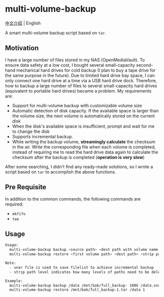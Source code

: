 # multi-volume-backup

[中文介绍](./README_zh_CN.md) | English

A smart multi-volume backup script based on `tar`.

## Motivation

I have a large number of files stored in my NAS (OpenMediaVault). To ensure data safety at a low cost, I bought several small-capacity second-hand mechanical hard drives for cold backup (I plan to buy a tape drive for the same purpose in the future). Due to limited hard drive bay space, I can only connect one hard drive at a time via a USB hard drive dock. Therefore, how to backup a large number of files to several small-capacity hard drives (equivalent to portable hard drives) became a problem. My requirements are:

- Support for multi-volume backup with customizable volume size
- Automatic detection of disk capacity. If the available space is larger than the volume size, the next volume is automatically stored on the current disk
- When the disk's available space is insufficient, prompt and wait for me to change the disk
- Supports incremental backup.
- While writing the backup volume, **streamingly calculate** the checksum in the air. Write the corresponding file when each volume is completed, instead of requiring me to read the hard drive data again to calculate the checksum after the backup is completed (**operation is very slow**)

After some searching, I didn't find any ready-made solutions, so I wrote a script based on `tar` to accomplish the above functions.

## Pre Requisite

In addition to the common commands, the following commands are required:

- `mkfifo`
- `tee`

## Usage

```bash
Usage:
  multi-volume-backup backup <source path> <dest path with volume name prefix> <volume size> <snar file path>
  multi-volume-backup restore <first volume path> <dest path> <strip path level>

Note:
  - snar file is used to save filelist to achieve incremental backup
  - strip path level indicates how many levels of paths need to be deleted when extract

Example:
  multi-volume-backup backup /data /mnt/bak/full_backup- 100G /data.snar
  multi-volume-backup restore /mnt/bak/full_backup-1.tar /data 1
```

